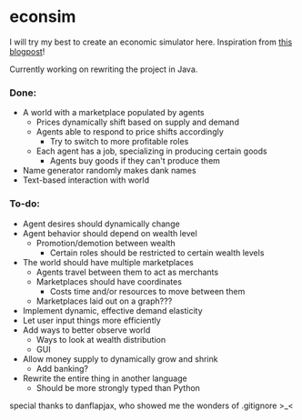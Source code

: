 # econsim

I will try my best to create an economic simulator here. Inspiration from [this blogpost](https://www.gamasutra.com/blogs/LarsDoucet/20130603/193491/BazaarBot_An_OpenSource_Economics_Engine.php)!

Currently working on rewriting the project in Java.

### Done:
* A world with a marketplace populated by agents
  * Prices dynamically shift based on supply and demand
  * Agents able to respond to price shifts accordingly
    * Try to switch to more profitable roles
  * Each agent has a job, specializing in producing certain goods
    * Agents buy goods if they can't produce them
* Name generator randomly makes dank names
* Text-based interaction with world


### To-do:
* Agent desires should dynamically change
* Agent behavior should depend on wealth level
  * Promotion/demotion between wealth
    * Certain roles should be restricted to certain wealth levels
* The world should have multiple marketplaces
   * Agents travel between them to act as merchants
   * Marketplaces should have coordinates
     * Costs time and/or resources to move between them
   * Marketplaces laid out on a graph???
* Implement dynamic, effective demand elasticity
* Let user input things more efficiently
* Add ways to better observe world
  * Ways to look at wealth distribution
  * GUI
* Allow money supply to dynamically grow and shrink
  * Add banking?
* Rewrite the entire thing in another language
  * Should be more strongly typed than Python

special thanks to danflapjax, who showed me the wonders of .gitignore >_<
